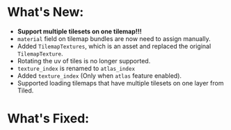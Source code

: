 # What's New:

- **Support multiple tilesets on one tilemap!!!**
- `material` field on tilemap bundles are now need to assign manually.
- Added `TilemapTextures`, which is an asset and replaced the original `TilemapTexture`.
- Rotating the uv of tiles is no longer supported.
- `texture_index` is renamed to `atlas_index`
- Added `texture_index` (Only when `atlas` feature enabled).
- Supported loading tilemaps that have multiple tilesets on one layer from Tiled.

# What's Fixed:

